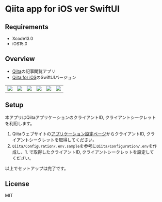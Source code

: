# Qiita app for iOS ver SwiftUI
## Requirements
- Xcode13.0
- iOS15.0

## Overview
- [Qiita](https://qiita.com/)の記事閲覧アプリ
- [Qiita for iOS](https://github.com/kntkymt/Qiita_for_iOS)のSwiftUIバージョン

|  |  |  |  |  |  |
| ------ | ------ | ------ | ------ | ----- | ----- |
|![](https://user-images.githubusercontent.com/44288050/134391640-55e1139e-35de-438f-8bb6-a5a9411b8a03.png) |![](https://user-images.githubusercontent.com/44288050/134391690-f5b7fe9e-a055-4f0f-8590-0741eeb6977d.png) | ![](https://user-images.githubusercontent.com/44288050/134391781-44a4879a-fe4d-4f8c-8cee-3f385635c6c0.png) |![](https://user-images.githubusercontent.com/44288050/134391861-797ad802-e823-41ba-8069-8e83ce4e31e3.png) | ![](https://user-images.githubusercontent.com/44288050/134391953-b812b9d3-2643-4c76-8f6e-9498ad6bca07.png) | ![](https://user-images.githubusercontent.com/44288050/134392014-9e6a5eae-cb08-42d5-b420-508ad3fe9490.png) |

## Setup

本アプリはQiitaアプリケーションのクライアントID, クライアントシークレットを利用します。

1. Qiitaウェブサイトの[アプリケーション設定ページ](https://qiita.com/settings/applications)からクライアントID, クライアントシークレットを取得してください。
1. `Qiita/Configuration/.env.sample`を参考に`Qiita/Configuration/.env`を作成し、1. で取得したクライアントID, クライアントシークレットを設定してください。

以上でセットアップは完了です。

## License
MIT 
